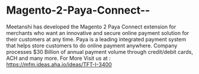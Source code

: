 # Magento-2-Paya-Connect--
Meetanshi has developed the Magento 2 Paya Connect extension for merchants who want an innovative and secure online payment solution for their customers at any time. Paya is a leading integrated payment system that helps store customers to do online payment anywhere. Company processes $30 Billion of annual payment volume through credit/debit cards, ACH and many more. For More Visit us at : https://mfm.ideas.aha.io/ideas/TFT-I-3400
